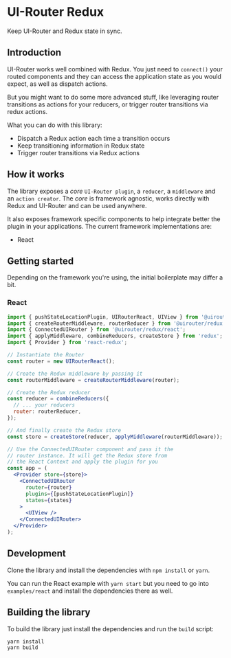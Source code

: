 # UI-Router Redux

Keep UI-Router and Redux state in sync.

## Introduction

UI-Router works well combined with Redux.
You just need to `connect()` your routed components and they can access the application state as you would expect, as well as dispatch actions.

But you might want to do some more advanced stuff, like leveraging router transitions as actions for your reducers, or trigger router transitions via redux actions.

What you can do with this library:

* Dispatch a Redux action each time a transition occurs
* Keep transitioning information in Redux state
* Trigger router transitions via Redux actions

## How it works

The library exposes a *core* `UI-Router plugin`, a `reducer`, a `middleware` and an `action creator`.
The *core* is framework agnostic, works directly with Redux and UI-Router and can be used anywhere.

It also exposes framework specific components to help integrate better the plugin in your applications.
The current framework implementations are:

* React

## Getting started

Depending on the framework you're using, the initial boilerplate may differ a bit.

### React

```jsx
import { pushStateLocationPlugin, UIRouterReact, UIView } from '@uirouter/react';
import { createRouterMiddleware, routerReducer } from '@uirouter/redux';
import { ConnectedUIRouter } from '@uirouter/redux/react';
import { applyMiddleware, combineReducers, createStore } from 'redux';
import { Provider } from 'react-redux';

// Instantiate the Router
const router = new UIRouterReact();

// Create the Redux middleware by passing it
const routerMiddleware = createRouterMiddleware(router);

// Create the Redux reducer
const reducer = combineReducers({
  // ... your reducers
  router: routerReducer,
});

// And finally create the Redux store
const store = createStore(reducer, applyMiddleware(routerMiddleware));

// Use the ConnectedUIRouter component and pass it the
// router instance. It will get the Redux store from
// the React Context and apply the plugin for you
const app = (
  <Provider store={store}>
    <ConnectedUIRouter
      router={router}
      plugins={[pushStateLocationPlugin]}
      states={states}
    >
      <UIView />
    </ConnectedUIRouter>
  </Provider>
);
```

## Development

Clone the library and install the dependencies with `npm install` or `yarn`.

You can run the React example with `yarn start` but you need to go into `examples/react` and install the dependencies there as well.

## Building the library

To build the library just install the dependencies and run the `build` script:

```bash
yarn install
yarn build
```
